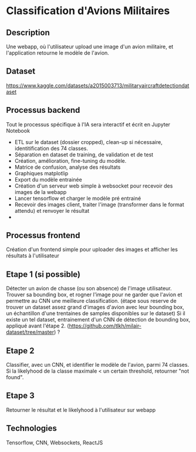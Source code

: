 # Classification d'Avions Militaires

## Description

Une webapp, où l'utilisateur upload une image d'un avion militaire, et l'application retourne le modèle de l'avion.

## Dataset

https://www.kaggle.com/datasets/a2015003713/militaryaircraftdetectiondataset

## Processus backend

Tout le processus spécifique à l'IA sera interactif et écrit en Jupyter Notebook

- ETL sur le dataset (dossier cropped), clean-up si nécessaire, identitification des 74 classes.
- Séparation en dataset de training, de validation et de test
- Création, amélioration, fine-tuning du modèle.
- Matrice de confusion, analyse des résultats
- Graphiques matplotlip
- Export du modèle entrainée
- Création d'un serveur web simple à websocket pour recevoir des images de la webapp
- Lancer tensorflow et charger le modèle pré entrainé
- Recevoir des images client, traiter l'image (transformer dans le format attendu) et renvoyer le résultat
-

## Processus frontend

Création d'un frontend simple pour uploader des images et afficher les résultats à l'utilisateur

## Etape 1 (si possible)

Détecter un avion de chasse (ou son absence) de l'image utilisateur. Trouver sa bounding box, et rogner l'image pour ne garder que l'avion et permettre au CNN une meilleure classification.
(étape sous reserve de trouver un dataset assez grand d'images d'avion avec leur bounding box, un échantillon d'une trentaines de samples disponibles sur le dataset)
Si il existe un tel dataset, entrainement d'un CNN de détection de bounding box, appliqué avant l'étape 2.
(https://github.com/tlkh/milair-dataset/tree/master) ?

## Etape 2

Classifier, avec un CNN, et identifier le modèle de l'avion, parmi 74 classes. Si la likelyhood de la classe maximale < un certain threshold, retourner "not found".

## Etape 3

Retourner le résultat et le likelyhood à l'utilisateur sur webapp

## Technologies

Tensorflow, CNN, Websockets, ReactJS
